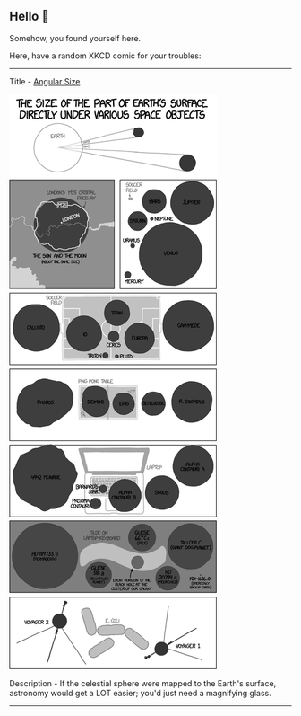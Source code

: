 ## Hello 👀

Somehow, you found yourself here.

Here, have a random XKCD comic for your troubles:

-----------------------------------

Title - [Angular Size](https://xkcd.com/1276)

![Angular Size](./random_comic.png)

Description - If the celestial sphere were mapped to the Earth's surface, astronomy would get a LOT easier; you'd just need a magnifying glass.

-----------------------------------